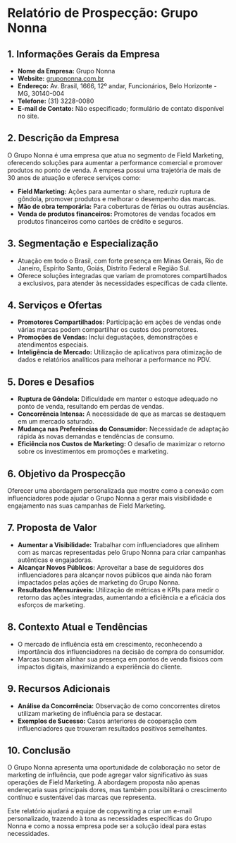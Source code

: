 # Relatório de Prospecção: Grupo Nonna

## 1. **Informações Gerais da Empresa**
- **Nome da Empresa:** Grupo Nonna
- **Website:** [grupononna.com.br](http://www.grupononna.com.br/)
- **Endereço:** Av. Brasil, 1666, 12º andar, Funcionários, Belo Horizonte - MG, 30140-004
- **Telefone:** (31) 3228-0080
- **E-mail de Contato:** Não especificado; formulário de contato disponível no site.

## 2. **Descrição da Empresa**
O Grupo Nonna é uma empresa que atua no segmento de Field Marketing, oferecendo soluções para aumentar a performance comercial e promover produtos no ponto de venda. A empresa possui uma trajetória de mais de 30 anos de atuação e oferece serviços como:

- **Field Marketing:** Ações para aumentar o share, reduzir ruptura de gôndola, promover produtos e melhorar o desempenho das marcas.
- **Mão de obra temporária:** Para coberturas de férias ou outras ausências.
- **Venda de produtos financeiros:** Promotores de vendas focados em produtos financeiros como cartões de crédito e seguros.

## 3. **Segmentação e Especialização**
- Atuação em todo o Brasil, com forte presença em Minas Gerais, Rio de Janeiro, Espírito Santo, Goiás, Distrito Federal e Região Sul.
- Oferece soluções integradas que variam de promotores compartilhados a exclusivos, para atender às necessidades específicas de cada cliente.

## 4. **Serviços e Ofertas**
- **Promotores Compartilhados:** Participação em ações de vendas onde várias marcas podem compartilhar os custos dos promotores.
- **Promoções de Vendas:** Inclui degustações, demonstrações e atendimentos especiais.
- **Inteligência de Mercado:** Utilização de aplicativos para otimização de dados e relatórios analíticos para melhorar a performance no PDV.
  
## 5. **Dores e Desafios**
- **Ruptura de Gôndola:** Dificuldade em manter o estoque adequado no ponto de venda, resultando em perdas de vendas.
- **Concorrência Intensa:** A necessidade de que as marcas se destaquem em um mercado saturado.
- **Mudança nas Preferências do Consumidor:** Necessidade de adaptação rápida às novas demandas e tendências de consumo.
- **Eficiência nos Custos de Marketing:** O desafio de maximizar o retorno sobre os investimentos em promoções e marketing.

## 6. **Objetivo da Prospecção**
Oferecer uma abordagem personalizada que mostre como a conexão com influenciadores pode ajudar o Grupo Nonna a gerar mais visibilidade e engajamento nas suas campanhas de Field Marketing. 

## 7. **Proposta de Valor**
- **Aumentar a Visibilidade:** Trabalhar com influenciadores que alinhem com as marcas representadas pelo Grupo Nonna para criar campanhas autênticas e engajadoras.
- **Alcançar Novos Públicos:** Aproveitar a base de seguidores dos influenciadores para alcançar novos públicos que ainda não foram impactados pelas ações de marketing do Grupo Nonna.
- **Resultados Mensuráveis:** Utilização de métricas e KPIs para medir o retorno das ações integradas, aumentando a eficiência e a eficácia dos esforços de marketing.

## 8. **Contexto Atual e Tendências**
- O mercado de influência está em crescimento, reconhecendo a importância dos influenciadores na decisão de compra do consumidor.
- Marcas buscam alinhar sua presença em pontos de venda físicos com impactos digitais, maximizando a experiência do cliente.

## 9. **Recursos Adicionais**
- **Análise da Concorrência:** Observação de como concorrentes diretos utilizam marketing de influência para se destacar.
- **Exemplos de Sucesso:** Casos anteriores de cooperação com influenciadores que trouxeram resultados positivos semelhantes.

## 10. **Conclusão**
O Grupo Nonna apresenta uma oportunidade de colaboração no setor de marketing de influência, que pode agregar valor significativo às suas operações de Field Marketing. A abordagem proposta não apenas endereçaria suas principais dores, mas também possibilitará o crescimento contínuo e sustentável das marcas que representa. 

Este relatório ajudará a equipe de copywriting a criar um e-mail personalizado, trazendo à tona as necessidades específicas do Grupo Nonna e como a nossa empresa pode ser a solução ideal para estas necessidades.